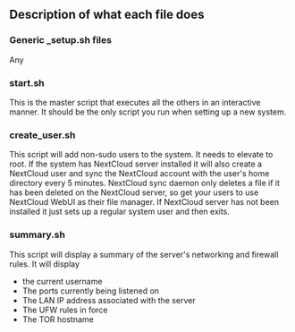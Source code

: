## Description of what each file does
### Generic _setup.sh files
Any 


### start.sh
This is the master script that executes all the others in an interactive manner. It should be the only script you run when setting up a new system.

### create_user.sh
This script will add non-sudo users to the system. 
It needs to elevate to root.
If the system has NextCloud server installed it will also create a NextCloud user and sync the NextCloud account with the user's home directory every 5 minutes. 
NextCloud sync daemon only deletes a file if it has been deleted on the NextCloud server, so get your users to use NextCloud WebUI as their file manager.
If NextCloud server has not been installed it just sets up a regular system user and then exits.

### summary.sh
This script will display a summary of the server's networking and firewall rules.
It will display
- the current username
- The ports currently being listened on
- The LAN IP address associated with the server
- The UFW rules in force
- The TOR hostname
